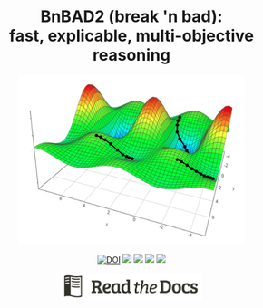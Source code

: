 <h1 align=center> BnBAD2 (break 'n bad):<br>fast, explicable, multi-objective reasoning</h1>

<p align=center>
<img width=400 src="docs/moea.png">
</p>
<p align=center>
<a href="https://zenodo.org/badge/latestdoi/326061406"><img src="https://zenodo.org/badge/326061406.svg" alt="DOI"></a>
<img src="https://img.shields.io/badge/language-python3,bash-blue">
<img src="https://img.shields.io/badge/purpose-ai%20,%20se-blueviolet">
<a href="https://travis-ci.com/timm/bnbad2"><img src="https://travis-ci.com/timm/bnbad2.svg?branch=main"></a>
<img src="https://img.shields.io/badge/license-mit-lightgrey">
</p>
<p align=center>
<a href="http://menzies.us/bnbad2/duo4.html"><img xxxalign=middle width=250  src=docs/readdocs.png></a>
</p>



